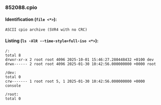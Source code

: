 ### 852088.cpio
#### Identification (`file <*>`):
```
ASCII cpio archive (SVR4 with no CRC)
```
#### Listing (`ls -AlR --time-style=full-iso <*>`):
```
/:
total 8
drwxr-xr-x 2 root root 4096 2025-10-01 15:46:27.280448432 +0100 dev
drwx------ 2 root root 4096 2025-01-30 10:42:56.000000000 +0000 root

/dev:
total 0
crw------- 1 root root 5, 1 2025-01-30 10:42:56.000000000 +0000 console

/root:
total 0
```

